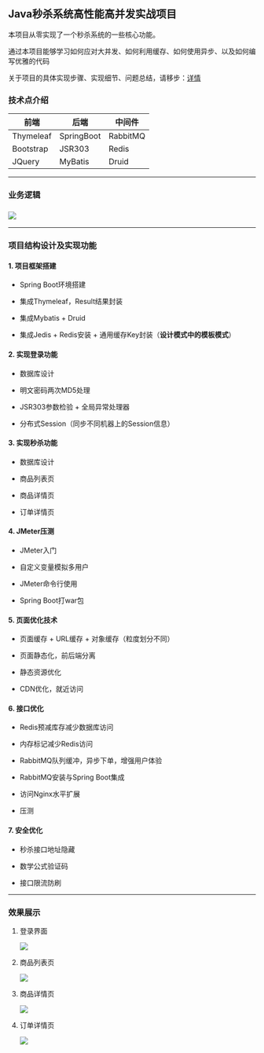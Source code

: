 ## Java秒杀系统高性能高并发实战项目

本项目从零实现了一个秒杀系统的一些核心功能。

通过本项目能够学习如何应对大并发、如何利用缓存、如何使用异步、以及如何编写优雅的代码

关于项目的具体实现步骤、实现细节、问题总结，请移步：[详情](https://yeefine.github.io/2021/10/28/Java%E9%AB%98%E6%80%A7%E8%83%BD%E9%AB%98%E5%B9%B6%E5%8F%91%E7%A7%92%E6%9D%80%E7%B3%BB%E7%BB%9F/)

### 技术点介绍

| 前端      | 后端       | 中间件   |
| --------- | ---------- | -------- |
| Thymeleaf | SpringBoot | RabbitMQ |
| Bootstrap | JSR303     | Redis    |
| JQuery    | MyBatis    | Druid    |

---

### 业务逻辑

### ![](https://raw.githubusercontent.com/Yeefine/picBed/master/20211028220310.png)

---

### 项目结构设计及实现功能

#### 1. 项目框架搭建

+ Spring Boot环境搭建

+ 集成Thymeleaf，Result结果封装

+ 集成Mybatis + Druid

+ 集成Jedis + Redis安装 + 通用缓存Key封装（**设计模式中的模板模式**）

#### 2. 实现登录功能

+ 数据库设计

+ 明文密码两次MD5处理

+ JSR303参数检验 + 全局异常处理器

+ 分布式Session（同步不同机器上的Session信息）


#### 3. 实现秒杀功能

+ 数据库设计

+ 商品列表页

+ 商品详情页

+ 订单详情页


#### 4. JMeter压测

+ JMeter入门

+ 自定义变量模拟多用户

+ JMeter命令行使用

+ Spring Boot打war包


#### 5. 页面优化技术

+ 页面缓存 + URL缓存 + 对象缓存（粒度划分不同）

+ 页面静态化，前后端分离

+ 静态资源优化


+ CDN优化，就近访问

#### 6. 接口优化

+ Redis预减库存减少数据库访问

+ 内存标记减少Redis访问

+ RabbitMQ队列缓冲，异步下单，增强用户体验

+ RabbitMQ安装与Spring Boot集成

+ 访问Nginx水平扩展

+ 压测

#### 7. 安全优化

+ 秒杀接口地址隐藏

+ 数学公式验证码

+ 接口限流防刷

---

### 效果展示

1. 登录界面

   ![](https://raw.githubusercontent.com/Yeefine/picBed/master/20211028220426.png)

2. 商品列表页

   ![](https://raw.githubusercontent.com/Yeefine/picBed/master/20211028220500.png)

3. 商品详情页

   ![](https://raw.githubusercontent.com/Yeefine/picBed/master/20211028220536.png)

4. 订单详情页

   ![](https://raw.githubusercontent.com/Yeefine/picBed/master/20211028220559.png)